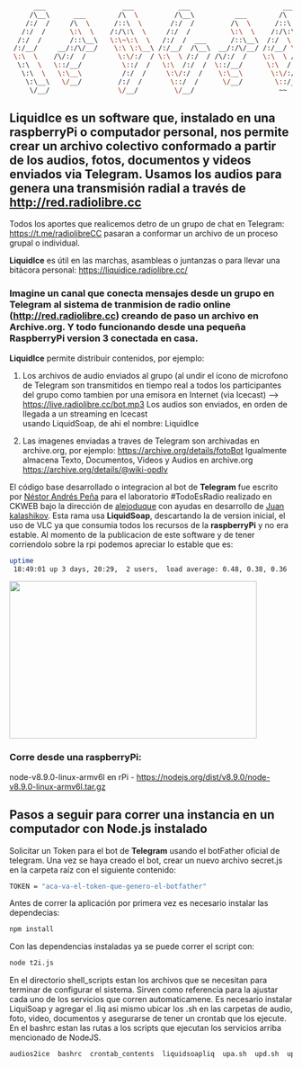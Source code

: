 
```bash

      ___                   ___           ___                       ___                       ___           ___     
     /\__\      ___        /\  \         /\__\          ___        /\  \          ___        /\  \         /\  \    
    /:/  /     /\  \      /::\  \       /:/  /         /\  \      /::\  \        /\  \      /::\  \       /::\  \   
   /:/  /      \:\  \    /:/\:\  \     /:/  /          \:\  \    /:/\:\  \       \:\  \    /:/\:\  \     /:/\:\  \  
  /:/  /       /::\__\   \:\~\:\  \   /:/  /  ___      /::\__\  /:/  \:\__\      /::\__\  /:/  \:\  \   /::\~\:\  \ 
 /:/__/     __/:/\/__/    \:\ \:\__\ /:/__/  /\__\  __/:/\/__/ /:/__/ \:|__|  __/:/\/__/ /:/__/ \:\__\ /:/\:\ \:\__\
 \:\  \    /\/:/  /        \:\/:/  / \:\  \ /:/  / /\/:/  /    \:\  \ /:/  / /\/:/  /    \:\  \  \/__/ \:\~\:\ \/__/
  \:\  \   \::/__/          \::/  /   \:\  /:/  /  \::/__/      \:\  /:/  /  \::/__/      \:\  \        \:\ \:\__\  
   \:\  \   \:\__\          /:/  /     \:\/:/  /    \:\__\       \:\/:/  /    \:\__\       \:\  \        \:\ \/__/  
    \:\__\   \/__/         /:/  /       \::/  /      \/__/        \::/__/      \/__/        \:\__\        \:\__\    
     \/__/                 \/__/         \/__/                     ~~                        \/__/         \/__/    

```



## **LiquidIce** es un software que, instalado en una raspberryPi o computador personal, nos permite crear un archivo colectivo conformado a partir de los audios, fotos, documentos y videos enviados via **Telegram**. Usamos los audios para genera una transmisión radial a través de http://red.radiolibre.cc

Todos los aportes que realicemos detro de un grupo de chat en Telegram: https://t.me/radiolibreCC pasaran a conformar un archivo de un proceso grupal o individual. 

**LiquidIce** es útil en las marchas, asambleas o juntanzas o para llevar una bitácora personal: https://liquidice.radiolibre.cc/

### Imagine un canal que conecta mensajes desde un grupo en **Telegram** al sistema de tranmision de radio online (http://red.radiolibre.cc) creando de paso un archivo en **Archive.org**. Y todo funcionando desde una pequeña **RaspberryPi** version 3 conectada en casa.


**LiquidIce** permite distribuir contenidos, por ejemplo: 
1. Los archivos de audio enviados al grupo (al undir el icono de microfono de Telegram son transmitidos en tiempo real  a todos los participantes del grupo como tambien por una emisora en Internet (via Icecast) --> https://live.radiolibre.cc/bot.mp3
Los audios son enviados, en orden de llegada a un streaming en Icecast<br> usando LiquidSoap, de ahi el nombre: LiquidIce


2. Las imagenes enviadas a traves de Telegram son archivadas en archive.org, por ejemplo: https://archive.org/details/fotoBot
Igualmente almacena Texto, Documentos, Videos y Audios en archive.org https://archive.org/details/@wiki-opdlv <br>

El código base desarrollado o integracion al bot de **Telegram** fue escrito por [Néstor Andrés Peña](http://www.nestorandres.com) para el laboratorio #TodoEsRadio realizado en CKWEB bajo la dirección de [alejoduque](https://github.com/alejoduque) con ayudas en desarrollo de [Juan kalashikov](https://github.com/kalashnikov2). Esta rama usa **LiquidSoap**, descartando la de version inicial, el uso de VLC ya que consumia todos los recursos de la **raspberryPi** y no era estable. Al momento de la publicacion de este software y de tener corriendolo sobre la rpi podemos apreciar lo estable que es:

```bash
uptime
 18:49:01 up 3 days, 20:29,  2 users,  load average: 0.48, 0.38, 0.36
```

<img src="https://i.pinimg.com/originals/fb/af/14/fbaf1432d8db6ba159a61173ea21b957.gif" width="440" height="280"/> <br>
### Corre desde una raspberryPi:
node-v8.9.0-linux-armv6l en rPi - https://nodejs.org/dist/v8.9.0/node-v8.9.0-linux-armv6l.tar.gz <br>

## Pasos a seguir para correr una instancia en un computador con Node.js instalado

Solicitar un Token para el bot de **Telegram** usando el botFather oficial de telegram.
Una vez se haya creado el bot, crear un nuevo archivo secret.js en la carpeta raíz con el siguiente contenido:

```bash
TOKEN = "aca-va-el-token-que-genero-el-botfather"
```

Antes de correr la aplicación por primera vez es necesario instalar las dependecias:

```bash
npm install
```

Con las dependencias instaladas ya se puede correr el script con:

```bash
node t2i.js
```

En el directorio shell_scripts estan los archivos que se necesitan para terminar de configurar el sistema. Sirven como referencia para la ajustar cada uno de los servicios que corren automaticamene. Es necesario instalar LiquiSoap y agregar el .liq asi mismo ubicar los .sh en las carpetas de audio, foto, video, documentos y asegurarse de tener un crontab que los ejecute. En el bashrc estan las rutas a los scripts que ejecutan los servicios arriba mencionado de NodeJS.


```bash
audios2ice  bashrc  crontab_contents  liquidsoapliq  upa.sh  upd.sh  upf.sh  upv.sh
```
